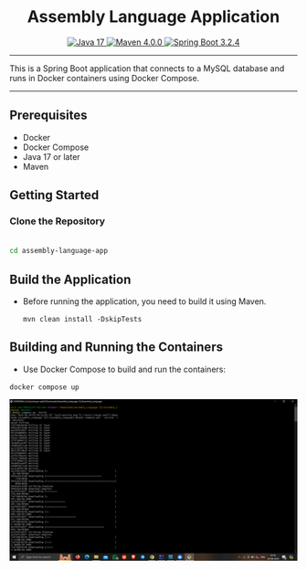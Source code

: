 <h1 align="center">Assembly Language Application</h1>

<p align="center">
    <a href="https://www.java.com/" target="_blank">
        <img src="https://img.shields.io/badge/Java-17-red" alt="Java 17">
    </a>
    <a href="https://maven.apache.org/" target="_blank">
        <img src="https://img.shields.io/badge/Maven-4.0.0-blue" alt="Maven 4.0.0">
    </a>
    <a href="https://spring.io/projects/spring-boot" target="_blank">
        <img src="https://img.shields.io/badge/Spring Boot-3.2.4-brightgreen" alt="Spring Boot 3.2.4">
    </a>
</p>

<hr>
This is a Spring Boot application that connects to a MySQL database and runs in Docker containers using Docker Compose.
<hr>


## Prerequisites

- Docker
- Docker Compose
- Java 17 or later
- Maven

## Getting Started

### Clone the Repository

```bash

cd assembly-language-app
```

## Build the Application
   - Before running the application, you need to build it using Maven.
     ```
     mvn clean install -DskipTests
     ```

## Building and Running the Containers
  - Use Docker Compose to build and run the containers:
  ```
  docker compose up  
  ```
![Screenshot (475)](https://github.com/Neyazwakil/Miko-Assignment/blob/master/Screenshot%20(51).png)

